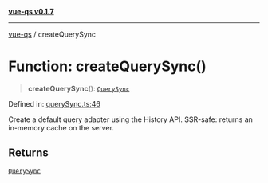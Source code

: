 [**vue-qs v0.1.7**](../README.md)

***

[vue-qs](../README.md) / createQuerySync

# Function: createQuerySync()

> **createQuerySync**(): [`QuerySync`](../type-aliases/QuerySync.md)

Defined in: [querySync.ts:46](https://github.com/iamsomraj/vue-qs/blob/b9909ff029be0e52ce297bc89945187d8e2b539f/src/querySync.ts#L46)

Create a default query adapter using the History API.
SSR-safe: returns an in-memory cache on the server.

## Returns

[`QuerySync`](../type-aliases/QuerySync.md)

